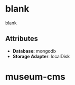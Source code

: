 # blank

blank

## Attributes

- **Database**: mongodb
- **Storage Adapter**: localDisk
# museum-cms

